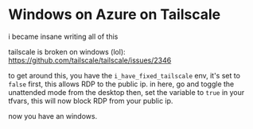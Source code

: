 # Windows on Azure on Tailscale

i became insane writing all of this

tailscale is broken on windows (lol):
https://github.com/tailscale/tailscale/issues/2346

to get around this, you have the `i_have_fixed_tailscale` env, it's set to `false` first, this allows RDP to the public ip. 
in here, go and toggle the unattended mode from the desktop
then, set the variable to `true` in your tfvars, this will now block RDP from your public ip.

now you have an windows.